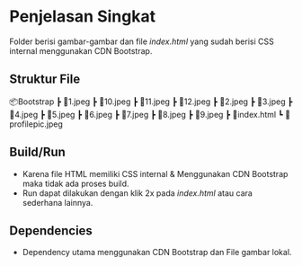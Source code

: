 # Penjelasan Singkat
Folder berisi gambar-gambar dan file *index.html* yang sudah berisi CSS internal menggunakan CDN Bootstrap.
## Struktur File
📦Bootstrap
 ┣ 📜1.jpeg
 ┣ 📜10.jpeg
 ┣ 📜11.jpeg
 ┣ 📜12.jpeg
 ┣ 📜2.jpeg
 ┣ 📜3.jpeg
 ┣ 📜4.jpeg
 ┣ 📜5.jpeg
 ┣ 📜6.jpeg
 ┣ 📜7.jpeg
 ┣ 📜8.jpeg
 ┣ 📜9.jpeg
 ┣ 📜index.html
 ┗ 📜profilepic.jpeg

 ## Build/Run
 - Karena file HTML memiliki CSS internal & Menggunakan CDN Bootstrap maka tidak ada proses build.
 - Run dapat dilakukan dengan klik 2x pada *index.html* atau cara sederhana lainnya.

## Dependencies
- Dependency utama menggunakan CDN Bootstrap dan File gambar lokal.
